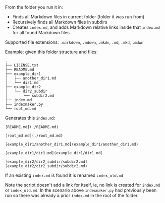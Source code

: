 From the folder you run it in:

* Finds all Markdown files in current folder (folder it was run from)
* Recursively finds all Markdown files in subdirs 
* Creates `index.md`, and adds Markdown relative links inside that `index.md` for all found Markdown files.

Supported file extensions: `.markdown`, `.mdown`, `.mkdn`, `.md`, `.mkd`, `.mdwn`

Example; given this folder structure and files:

```
.
├── LICENSE.txt
├── README.md
├── example_dir1
│   ├── another_dir1.md
│   └── dir1.md
├── example_dir2
│   └── dir2_subdir
│       └── subdir2.md
├── index.md
├── indexmaker.py
└── root_md.md
```

Generates this `index.md`:

```
[README.md](./README.md)

[root_md.md](./root_md.md)

[example_dir1/another_dir1.md](example_dir1/another_dir1.md)

[example_dir1/dir1.md](example_dir1/dir1.md)

[example_dir2/dir2_subdir/subdir2.md](example_dir2/dir2_subdir/subdir2.md)

```

If an existing `index.md` is found it is renamed `index_old.md`

Note the script doesn't add a link for itself, ie, no link is created for `index.md` or `index_old.md`. In the scenario above `indexmaker.py` had previously been run so there was already a prior `index.md` in the root of the folder.


